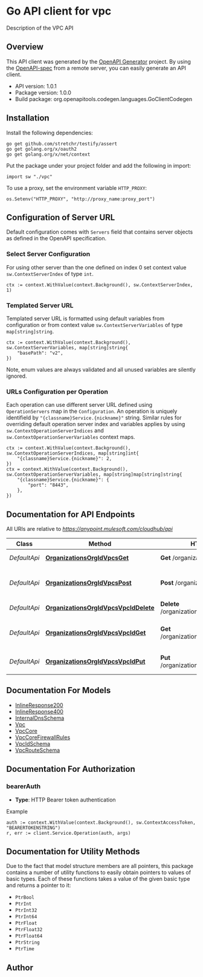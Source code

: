 # Go API client for vpc

Description of the VPC API

## Overview
This API client was generated by the [OpenAPI Generator](https://openapi-generator.tech) project.  By using the [OpenAPI-spec](https://www.openapis.org/) from a remote server, you can easily generate an API client.

- API version: 1.0.1
- Package version: 1.0.0
- Build package: org.openapitools.codegen.languages.GoClientCodegen

## Installation

Install the following dependencies:

```shell
go get github.com/stretchr/testify/assert
go get golang.org/x/oauth2
go get golang.org/x/net/context
```

Put the package under your project folder and add the following in import:

```golang
import sw "./vpc"
```

To use a proxy, set the environment variable `HTTP_PROXY`:

```golang
os.Setenv("HTTP_PROXY", "http://proxy_name:proxy_port")
```

## Configuration of Server URL

Default configuration comes with `Servers` field that contains server objects as defined in the OpenAPI specification.

### Select Server Configuration

For using other server than the one defined on index 0 set context value `sw.ContextServerIndex` of type `int`.

```golang
ctx := context.WithValue(context.Background(), sw.ContextServerIndex, 1)
```

### Templated Server URL

Templated server URL is formatted using default variables from configuration or from context value `sw.ContextServerVariables` of type `map[string]string`.

```golang
ctx := context.WithValue(context.Background(), sw.ContextServerVariables, map[string]string{
	"basePath": "v2",
})
```

Note, enum values are always validated and all unused variables are silently ignored.

### URLs Configuration per Operation

Each operation can use different server URL defined using `OperationServers` map in the `Configuration`.
An operation is uniquely identifield by `"{classname}Service.{nickname}"` string.
Similar rules for overriding default operation server index and variables applies by using `sw.ContextOperationServerIndices` and `sw.ContextOperationServerVariables` context maps.

```
ctx := context.WithValue(context.Background(), sw.ContextOperationServerIndices, map[string]int{
	"{classname}Service.{nickname}": 2,
})
ctx = context.WithValue(context.Background(), sw.ContextOperationServerVariables, map[string]map[string]string{
	"{classname}Service.{nickname}": {
		"port": "8443",
	},
})
```

## Documentation for API Endpoints

All URIs are relative to *https://anypoint.mulesoft.com/cloudhub/api*

Class | Method | HTTP request | Description
------------ | ------------- | ------------- | -------------
*DefaultApi* | [**OrganizationsOrgIdVpcsGet**](docs/DefaultApi.md#organizationsorgidvpcsget) | **Get** /organizations/{orgId}/vpcs | Returns a list of vpcs.
*DefaultApi* | [**OrganizationsOrgIdVpcsPost**](docs/DefaultApi.md#organizationsorgidvpcspost) | **Post** /organizations/{orgId}/vpcs | Creates a new VPC in the provided organization.
*DefaultApi* | [**OrganizationsOrgIdVpcsVpcIdDelete**](docs/DefaultApi.md#organizationsorgidvpcsvpciddelete) | **Delete** /organizations/{orgId}/vpcs/{vpcId} | Delete a VPC by its id.
*DefaultApi* | [**OrganizationsOrgIdVpcsVpcIdGet**](docs/DefaultApi.md#organizationsorgidvpcsvpcidget) | **Get** /organizations/{orgId}/vpcs/{vpcId} | Returns the vpc instance with the given id.
*DefaultApi* | [**OrganizationsOrgIdVpcsVpcIdPut**](docs/DefaultApi.md#organizationsorgidvpcsvpcidput) | **Put** /organizations/{orgId}/vpcs/{vpcId} | Update the VPC configuration


## Documentation For Models

 - [InlineResponse200](docs/InlineResponse200.md)
 - [InlineResponse400](docs/InlineResponse400.md)
 - [InternalDnsSchema](docs/InternalDnsSchema.md)
 - [Vpc](docs/Vpc.md)
 - [VpcCore](docs/VpcCore.md)
 - [VpcCoreFirewallRules](docs/VpcCoreFirewallRules.md)
 - [VpcIdSchema](docs/VpcIdSchema.md)
 - [VpcRouteSchema](docs/VpcRouteSchema.md)


## Documentation For Authorization



### bearerAuth

- **Type**: HTTP Bearer token authentication

Example

```golang
auth := context.WithValue(context.Background(), sw.ContextAccessToken, "BEARERTOKENSTRING")
r, err := client.Service.Operation(auth, args)
```


## Documentation for Utility Methods

Due to the fact that model structure members are all pointers, this package contains
a number of utility functions to easily obtain pointers to values of basic types.
Each of these functions takes a value of the given basic type and returns a pointer to it:

* `PtrBool`
* `PtrInt`
* `PtrInt32`
* `PtrInt64`
* `PtrFloat`
* `PtrFloat32`
* `PtrFloat64`
* `PtrString`
* `PtrTime`

## Author



